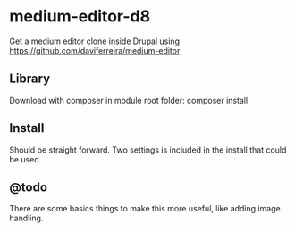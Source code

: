 # medium-editor-d8
Get a medium editor clone inside Drupal using https://github.com/daviferreira/medium-editor

## Library
Download with composer in module root folder:
composer install

## Install
Should be straight forward. Two settings is included in the install that could be used.

## @todo
There are some basics things to make this more useful, like adding image handling.


